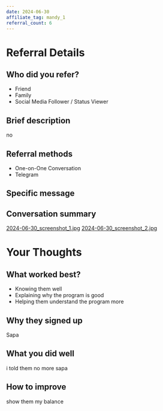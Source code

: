 ```yaml
---
date: 2024-06-30
affiliate_tag: mandy_1
referral_count: 6
---
```


# Referral Details

## Who did you refer?
- Friend
- Family
- Social Media Follower / Status Viewer

## Brief description
no

## Referral methods
- One-on-One Conversation
- Telegram

## Specific message


## Conversation summary
[2024-06-30_screenshot_1.jpg](screenshots/2024-06-30_screenshot_1.jpg)
[2024-06-30_screenshot_2.jpg](screenshots/2024-06-30_screenshot_2.jpg)

# Your Thoughts

## What worked best?
- Knowing them well
- Explaining why the program is good
- Helping them understand the program more

## Why they signed up
Sapa

## What you did well
i told them no more sapa

## How to improve
show them my balance
